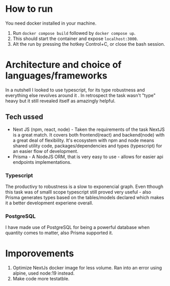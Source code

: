 # How to run

You need docker installed in your machine.

1. Run `docker compose build` followed by `docker compose up`.
2. This should start the container and expose `localhost:3000`.
3. Alt the run by pressing the hotkey Control+C, or close the bash session.

# Architecture and choice of languages/frameworks

In a nutshell I looked to use typescript, for its type robustness and everything else revolves around it .
In retrospect the task wasn't "type" heavy but it still revealed itself as amazingly helpful.

## Tech ussed

- Next JS (npm, react, node) - Taken the requirements of the task NextJS is a great match. It covers both frontend(react) and backend(node) with a great deal of flexibility. It's ecosystem with npm and node means shared utility code, packages/dependencies and types (typescript) for an easier flow of development.
- Prisma - A NodeJS ORM, that is very easy to use - allows for easier api endpoints implementations.

### Typescript

The productivy to robustness is a slow to exponencial graph. Even tthough this task was of smalll scope typescript still proved very useful - also Prisma generates types based on the tables/models declared which makes it a better development experiene overall.

### PostgreSQL

I have made use of PostgreSQL for being a powerful database when quantity comes to matter, also Prisma supported it.

# Imporovements

1. Optimize NextJs docker image for less volume. Ran into an error using alpine, used node:19 instead.
2. Make code more testatble.
